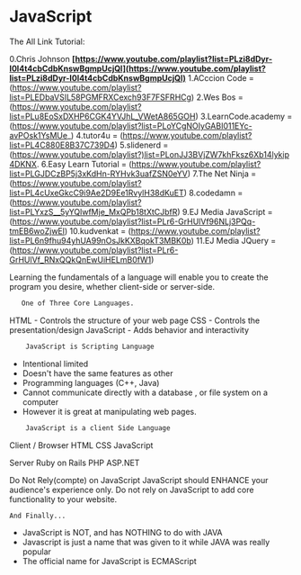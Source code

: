# JavaScript

The All Link Tutorial:

0.Chris Johnson **[https://www.youtube.com/playlist?list=PLzi8dDyr-I0l4t4cbCdbKnswBgmpUcjQl](https://www.youtube.com/playlist?list=PLzi8dDyr-I0l4t4cbCdbKnswBgmpUcjQl)**
1.ACccion Code = (https://www.youtube.com/playlist?list=PLEDbaVSIL58PGMFRXCexch93F7FSFRHCg)
2.Wes Bos = (https://www.youtube.com/playlist?list=PLu8EoSxDXHP6CGK4YVJhL_VWetA865GOH)
3.LearnCode.academy = (https://www.youtube.com/playlist?list=PLoYCgNOIyGABI011EYc-avPOsk1YsMUe_)
4.tutor4u = (https://www.youtube.com/playlist?list=PL4C880E8B37C739D4)
5.slidenerd = (https://www.youtube.com/playlist?)list=PLonJJ3BVjZW7khFksz6Xb14lykip4DKNX.
6.Easy Learn Tutorial = (https://www.youtube.com/playlist?list=PLGJDCzBP5j3xKdHn-RYHvk3uafZSN0eYV)
7.The Net Ninja = (https://www.youtube.com/playlist?list=PL4cUxeGkcC9i9Ae2D9Ee1RvylH38dKuET)
8.codedamn = (https://www.youtube.com/playlist?list=PLYxzS__5yYQlwfMje_MxQPb18tXtCJbfR)
9.EJ Media JavaScript = (https://www.youtube.com/playlist?list=PLr6-GrHUlVf96NLj3PQq-tmEB6woZjwEl)
10.kudvenkat = (https://www.youtube.com/playlist?list=PL6n9fhu94yhUA99nOsJkKXBqokT3MBK0b)
11.EJ Media JQuery = (https://www.youtube.com/playlist?list=PLr6-GrHUlVf_RNxQQkQnEwUiHELmB0fW1)


 Learning the fundamentals of a language will enable you to create the program you desire, whether client-side or server-side.

 ```bash
 	One of Three Core Languages.
 ```


HTML - Controls the structure of your web page
CSS - Controls the presentation/design
JavaScript - Adds behavior and interactivity


 ```bash
     JavaScript is Scripting Language
 ```


- Intentional limited
- Doesn't have the same features as other
- Programming languages (C++, Java)
- Cannot communicate directly with a database , or file system on a computer
- However it is great at manipulating web pages.


 ```bash
     JavaScript is a client Side Language
 ```



Client / Browser 
HTML
CSS
JavaScript

Server
Ruby on Rails
PHP
ASP.NET


Do Not Rely(compte) on JavaScript
JavaScript should ENHANCE your audience's experience only.
Do not rely on JavaScript to add core functionality to your website.


 ```bash
And Finally...
```


- JavaScript is NOT, and has NOTHING to do with JAVA
- Javascript is just a name that was given to it while JAVA was really popular
- The official name for JavaScript is ECMAScript
